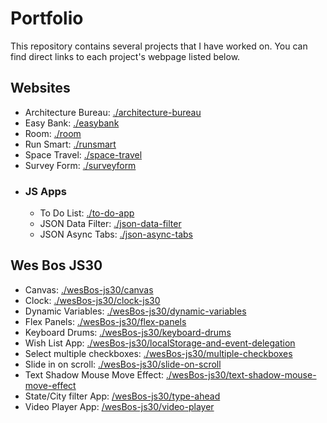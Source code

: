 <h1>Portfolio</h1>
<p>This repository contains several projects that I have worked on. You can find direct links to each project's webpage listed below.</p>
<h2>Websites</h2>
<ul>
  <li>Architecture Bureau: <a href="https://kostiantynkarzhanov.github.io/architecture-bureau/">./architecture-bureau</a></li>
  <li>Easy Bank: <a href="https://kostiantynkarzhanov.github.io/easybank/">./easybank</a></li>
  <li>Room: <a href="https://kostiantynkarzhanov.github.io/room/">./room</a></li>
  <li>Run Smart: <a href="https://kostiantynkarzhanov.github.io/runsmart/">./runsmart</a></li>
  <li>Space Travel: <a href="https://kostiantynkarzhanov.github.io/space-travel/">./space-travel</a></li>
  <li>Survey Form: <a href="https://kostiantynkarzhanov.github.io/surveyform/">./surveyform</a></li>
  <li><h3>JS Apps</h3>
    <ul>
      <li>To Do List: <a href="https://kostiantynkarzhanov.github.io/to-do-app/">./to-do-app</a></li>
      <li>JSON Data Filter: <a href="https://kostiantynkarzhanov.github.io/json-data-filter/">./json-data-filter</a></li>
      <li>JSON Async Tabs: <a href="https://kostiantynkarzhanov.github.io/json-async-tabs/">./json-async-tabs</a></li>
    </ul>
  </a></li>
</ul>
<h2>Wes Bos JS30</h2>
  <ul>
    <li>Canvas: <a href="https://kostiantynkarzhanov.github.io/wesBos-js30/canvas/">./wesBos-js30/canvas</a></li>
    <li>Clock: <a href="https://kostiantynkarzhanov.github.io/wesBos-js30/clock-js30/">./wesBos-js30/clock-js30</a></li>
    <li>Dynamic Variables: <a href="https://kostiantynkarzhanov.github.io/wesBos-js30/dynamic-variables/">./wesBos-js30/dynamic-variables</a></li>
    <li>Flex Panels: <a href="https://kostiantynkarzhanov.github.io/wesBos-js30/flex-panels/">./wesBos-js30/flex-panels</a></li>
    <li>Keyboard Drums: <a href="https://kostiantynkarzhanov.github.io/wesBos-js30/keyboard-drums/">./wesBos-js30/keyboard-drums</a></li>
    <li>Wish List App: <a href="https://kostiantynkarzhanov.github.io/wesBos-js30/localStorage-and-event-delegation/">./wesBos-js30/localStorage-and-event-delegation</a></li>
    <li>Select multiple checkboxes: <a href="https://kostiantynkarzhanov.github.io/wesBos-js30/multiple-checkboxes/">./wesBos-js30/multiple-checkboxes</a></li>
    <li>Slide in on scroll: <a href="https://kostiantynkarzhanov.github.io/wesBos-js30/slide-on-scroll/">./wesBos-js30/slide-on-scroll</a></li>
    <li>Text Shadow Mouse Move Effect: <a href="https://kostiantynkarzhanov.github.io/wesBos-js30/text-shadow-mouse-move-effect/">./wesBos-js30/text-shadow-mouse-move-effect</a></li>
    <li>State/City filter App: <a href="https://kostiantynkarzhanov.github.io/wesBos-js30/type-ahead/">/wesBos-js30/type-ahead</a></li>
    <li>Video Player App: <a href="https://kostiantynkarzhanov.github.io/wesBos-js30/video-player/">/wesBos-js30/video-player</a></li>  
  </ul>

